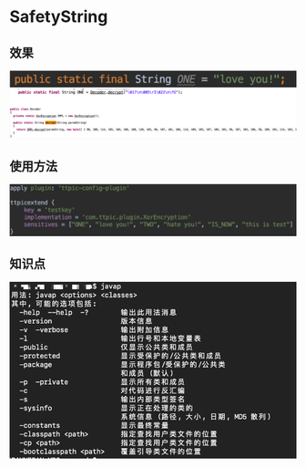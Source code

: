 # SafetyString

## 效果

![](./img/1.png)
![](./img/2.png)

## 使用方法

![](./img/3.png)

## 知识点

![](./img/4.png)
